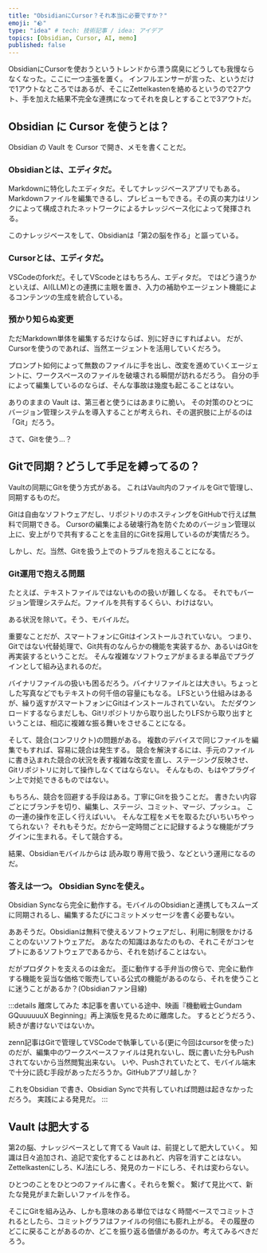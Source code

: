 ```yaml
---
title: "ObsidianにCursor？それ本当に必要ですか？"
emoji: "🪨"
type: "idea" # tech: 技術記事 / idea: アイデア
topics: [Obsidian, Cursor, AI, memo]
published: false
---
```


ObsidianにCursorを使おうというトレンドから漂う腐臭にどうしても我慢ならなくなった。ここに一つ主張を置く。
インフルエンサーが言った、というだけで1アウトなところではあるが、そこにZettelkastenを絡めるというので2アウト、手を加えた結果不完全な連携になってそれを良しとすることで3アウトだ。

## Obsidian に Cursor を使うとは？

Obsidian の Vault を Cursor で開き、メモを書くことだ。

### Obsidianとは、エディタだ。

Markdownに特化したエディタだ。そしてナレッジベースアプリでもある。
Markdownファイルを編集できるし、プレビューもできる。その真の実力はリンクによって構成されたネットワークによるナレッジベース化によって発揮される。

このナレッジベースをして、Obsidianは「第2の脳を作る」と謳っている。

### Cursorとは、エディタだ。

VSCodeのforkだ。そしてVScodeとはもちろん、エディタだ。
ではどう違うかといえば、AI(LLM)との連携に主眼を置き、入力の補助やエージェント機能によるコンテンツの生成を統合している。

### 預かり知らぬ変更

ただMarkdown単体を編集するだけならば、別に好きにすればよい。
だが、Cursorを使うのであれば、当然エージェントを活用していくだろう。

プロンプト如何によって無数のファイルに手を出し、改変を進めていくエージェントに、ワークスペースのファイルを破壊される瞬間が訪れるだろう。
自分の手によって編集しているのならば、そんな事故は幾度も起こることはない。

ありのままの Vault は、第三者と使うにはあまりに脆い。
その対策のひとつにバージョン管理システムを導入することが考えられ、その選択肢に上がるのは「Git」だろう。

さて、Gitを使う…？

## Gitで同期？どうして手足を縛ってるの？

Vaultの同期にGitを使う方式がある。
これはVault内のファイルをGitで管理し、同期するものだ。

Gitは自由なソフトウェアだし、リポジトリのホスティングをGitHubで行えば無料で同期できる。
Cursorの編集による破壊行為を防ぐためのバージョン管理以上に、安上がりで共有することを主目的にGitを採用しているのが実情だろう。

しかし、だ。当然、Gitを扱う上でのトラブルを抱えることになる。

### Git運用で抱える問題

たとえば、テキストファイルではないものの扱いが難しくなる。
それでもバージョン管理システムだ。ファイルを共有するくらい、わけはない。

ある状況を除いて。そう、モバイルだ。

重要なことだが、スマートフォンにGitはインストールされていない。
つまり、Gitではない代替処理で、Git共有のなんらかの機能を実装するか、あるいはGitを再実装するということだ。
そんな複雑なソフトウェアがまるまる単品でプラグインとして組み込まれるのだ。

バイナリファイルの扱いも困るだろう。バイナリファイルとは大きい。ちょっとした写真などでもテキストの何千倍の容量にもなる。
LFSという仕組みはあるが、繰り返すがスマートフォンにGitはインストールされていない。
ただダウンロードするならまだしも、Gitリポジトリから取り出したりLFSから取り出すということは、相応に複雑な振る舞いをさせることになる。

そして、競合(コンフリクト)の問題がある。
複数のデバイスで同じファイルを編集でもすれば、容易に競合は発生する。
競合を解決するには、手元のファイルに書き込まれた競合の状況を表す複雑な改変を直し、ステージング反映させ、Gitリポジトリに対して操作しなくてはならない。
そんなもの、もはやプラグイン上で対処できるものではない。

もちろん、競合を回避する手段はある。丁寧にGitを扱うことだ。
書きたい内容ごとにブランチを切り、編集し、ステージ、コミット、マージ、プッシュ。 この一連の操作を正しく行えばいい。
そんな工程をメモを取るたびいちいちやってられない？
それもそうだ。だから一定時間ごとに記録するような機能がプラグインに生まれる。そして競合する。

結果、Obsidianモバイルからは 読み取り専用で扱う、などという運用になるのだ。

### 答えは一つ。 Obsidian Syncを使え。

Obsidian Syncなら完全に動作する。モバイルのObsidianと連携してもスムーズに同期されるし、編集するたびにコミットメッセージを書く必要もない。

ああそうだ。Obsidianは無料で使えるソフトウェアだし、利用に制限をかけることのないソフトウェアだ。
あなたの知識はあなたのもの、それこそがコンセプトにあるソフトウェアであるから、それを妨げることはない。

だがプロダクトを支えるのは金だ。
歪に動作する手弁当の傍らで、完全に動作する機能を妥当な価格で販売している公式の機能があるのなら、それを使うことに迷うことがあるか？(Obsidianファン目線)

:::details 離席してみた
本記事を書いている途中、映画『機動戦士Gundam GQuuuuuuX Beginning』再上演版を見るために離席した。 するとどうだろう、続きが書けないではないか。

zenn記事はGitで管理してVSCodeで執筆している(更に今回はcursorを使った)のだが、編集中のワークスペースファイルは見れないし、既に書いた分もPushされてないから当然閲覧出来ない。
いや、Pushされていたとて、モバイル端末で十分に読む手段があっただろうか。GitHubアプリ越しか？

これをObsidian で書き、Obsidian Syncで共有していれば問題は起きなかっただろう。
実践による発見だ。
:::

## Vault は肥大する

第2の脳、ナレッジベースとして育てる Vault は、前提として肥大していく。
知識は日々追加され、追記で変化することはあれど、内容を消すことはない。
Zettelkastenにしろ、KJ法にしろ、発見のカードにしろ、それは変わらない。

ひとつのことをひとつのファイルに書く。それらを繋ぐ。
繋げて見比べて、新たな発見がまた新しいファイルを作る。

そこにGitを組み込み、しかも意味のある単位ではなく時間ベースでコミットされるとしたら、コミットグラフはファイルの何倍にも膨れ上がる。
その履歴のどこに戻ることがあるのか、どこを振り返る価値があるのか。考えてみるべきだろう。

